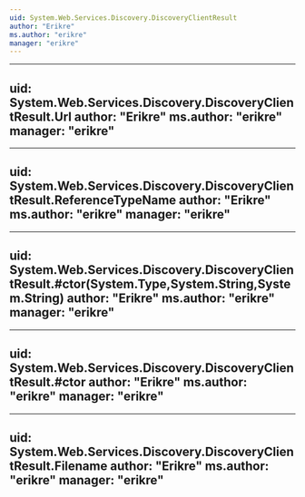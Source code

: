```yaml
---
uid: System.Web.Services.Discovery.DiscoveryClientResult
author: "Erikre"
ms.author: "erikre"
manager: "erikre"
---
```


---
uid: System.Web.Services.Discovery.DiscoveryClientResult.Url
author: "Erikre"
ms.author: "erikre"
manager: "erikre"
---

---
uid: System.Web.Services.Discovery.DiscoveryClientResult.ReferenceTypeName
author: "Erikre"
ms.author: "erikre"
manager: "erikre"
---

---
uid: System.Web.Services.Discovery.DiscoveryClientResult.#ctor(System.Type,System.String,System.String)
author: "Erikre"
ms.author: "erikre"
manager: "erikre"
---

---
uid: System.Web.Services.Discovery.DiscoveryClientResult.#ctor
author: "Erikre"
ms.author: "erikre"
manager: "erikre"
---

---
uid: System.Web.Services.Discovery.DiscoveryClientResult.Filename
author: "Erikre"
ms.author: "erikre"
manager: "erikre"
---
